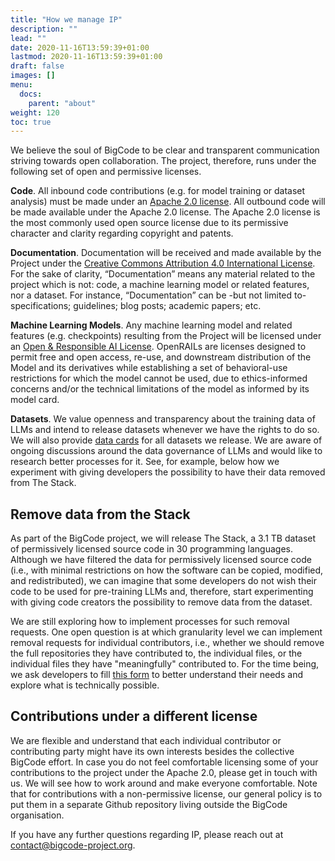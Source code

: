 ```yaml
---
title: "How we manage IP"
description: ""
lead: ""
date: 2020-11-16T13:59:39+01:00
lastmod: 2020-11-16T13:59:39+01:00
draft: false
images: []
menu:
  docs:
    parent: "about"
weight: 120
toc: true
---
```


We believe the soul of BigCode to be clear and transparent communication striving towards open collaboration. The project, therefore, runs under the following set of open and permissive licenses. 

**Code**. All inbound code contributions (e.g. for model training or dataset analysis) must be made under an [Apache 2.0 license](https://www.apache.org/licenses/LICENSE-2.0). All outbound code will be made available under the Apache 2.0 license. The Apache 2.0 license is the most commonly used open source license due to its permissive character and clarity regarding copyright and patents. 

**Documentation**. Documentation will be received and made available by the Project under the [Creative Commons Attribution 4.0 International License](http://creativecommons.org/licenses/by/4.0/). For the sake of clarity, “Documentation” means any material related to the project which is not: code, a machine learning model or related features, nor a dataset. For instance, “Documentation” can be -but not limited to- specifications; guidelines; blog posts; academic papers; etc.

**Machine Learning Models**. Any machine learning model and related features (e.g. checkpoints) resulting from the Project will be licensed under an [Open & Responsible AI License](https://www.licenses.ai/blog/2022/8/18/naming-convention-of-responsible-ai-licenses). OpenRAILs are licenses designed to permit free and open access, re-use, and downstream distribution of the Model and its derivatives while establishing a set of behavioral-use restrictions for which the model cannot be used, due to ethics-informed concerns and/or the technical limitations of the model as informed by its model card. 

**Datasets**. We value openness and transparency about the training data of LLMs and intend to release datasets whenever we have the rights to do so. We will also provide [data cards](https://arxiv.org/abs/2204.01075) for all datasets we release. We are aware of ongoing discussions around the data governance of LLMs and would like to research better processes for it. See, for example, below how we experiment with giving developers the possibility to have their data removed from The Stack.  

## Remove data from the Stack
As part of the BigCode project, we will release The Stack, a 3.1 TB dataset of permissively licensed source code in 30 programming languages. Although we have filtered the data for permissively licensed source code (i.e., with minimal restrictions on how the software can be copied, modified, and redistributed), we can imagine that some developers do not wish their code to be used for pre-training LLMs and, therefore, start experimenting with giving code creators the possibility to remove data from the dataset.  

We are still exploring how to implement processes for such removal requests. One open question is at which granularity level we can implement removal requests for individual contributors, i.e., whether we should remove the full repositories they have contributed to, the individual files, or the individual files they have "meaningfully" contributed to. For the time being, we ask developers to fill [this form](https://forms.gle/6o2A6h3YcAuGYxtm7) to better understand their needs and explore what is technically possible. 

## Contributions under a different license
We are flexible and understand that each individual contributor or contributing party might have its own interests besides the collective BigCode effort. In case you do not feel comfortable licensing some of your contributions to the project under the Apache 2.0, please get in touch with us. We will see how to work around and make everyone comfortable. Note that for contributions with a non-permissive license, our general policy is to put them in a separate Github repository living outside the BigCode organisation. 

<!-- ## No CLA or DCO
Unlike open-source projects such as [PyTorch](https://github.com/pytorch/pytorch/) and [TensorFlow](https://github.com/tensorflow/tensorflow), Big Code does not make use of a [Contributor License Agreement](https://www.apache.org/licenses/contributor-agreements.html) (CLA). We believe the main role of a CLA is to centralize the IP licensing management under a single legal entity. Since Big Code is not a legal entity, we do not use a CLA. This means that if, for example, Big Code wants to change the license of the project, we will need to reach consensus among all contributors. We also opted not to use a [Developer Certificate of Origin](https://developercertificate.org/).     -->

If you have any further questions regarding IP, please reach out at contact@bigcode-project.org. 
